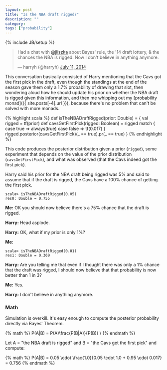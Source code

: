 ```yaml
---
layout: post
title: "Is the NBA draft rigged?"
description: ""
category: 
tags: ["probability"]
---
```

{% include JB/setup %}

<blockquote class="twitter-tweet" lang="en"><p>Had a chat with <a href="https://twitter.com/jliszka">@jliszka</a> about Bayes&#39; rule, the &#39;14 draft lottery, &amp; the chances the NBA is rigged. Now I don&#39;t believe in anything anymore.</p>&mdash; harryh (@harryh) <a href="https://twitter.com/harryh/statuses/487722129681838080">July 11, 2014</a></blockquote>
<script async src="//platform.twitter.com/widgets.js" charset="utf-8"></script>

This conversation basically consisted of Harry mentioning that the Cavs got the first pick in the draft, even though
the standings at the end of the season gave them only a 1.7% probability of drawing that slot, then wondering
aloud how he should update his prior on whether the NBA draft is rigged given this information, and then me whipping
out my [probability monad]({{ site.posts[-4].url }}), because there's no problem that can't be solved with more monads.

{% highlight scala %}
def isTheNBADraftRigged(prior: Double) = {
  val rigged = tf(prior)
  def cavsGetFirstPick(rigged: Boolean) = rigged match {
    case true => always(true)
    case false => tf(0.017)
  }
  rigged.posterior(cavsGetFirstPick)(_ == true).pr(_ == true)
}
{% endhighlight %}

This code produces the posterior distribution given a prior (```rigged```), some experiment that depends on the value of
the prior distribution (```cavsGetFirstPick```), and what was observed (that the Cavs indeed got the first pick).

Harry said his prior for the NBA draft being rigged was 5% and said to assume that if the draft is rigged, the Cavs have
a 100% chance of getting the first pick.

    scala> isTheNBADraftRigged(0.05)
    res0: Double = 0.755

**Me:** OK you should now believe there's a 75% chance that the draft is rigged.

**Harry:** Head asplode.

**Harry:** OK, what if my prior is only 1%?

**Me:**

    scala> isTheNBADraftRigged(0.01)
    res1: Double = 0.369

**Harry:** Are you telling me that even if I thought there was only a 1% chance that the draft was rigged, I should now
believe that that probability is now better than 1 in 3?

**Me:** Yes.

**Harry:** I don't believe in anything anymore.

### Math

Simulation is overkill. It's easy enough to compute the posterior probability directly via Bayes' Theorem.

{% math %}
P(A|B) = P(A)\frac{P(B|A)}{P(B)} \\
{% endmath %}

Let A = "the NBA draft is rigged" and B = "the Cavs get the first pick" and compute:

{% math %}
P(A|B) = 0.05 \cdot \frac{1.0}{0.05 \cdot 1.0 + 0.95 \cdot 0.017} = 0.756
{% endmath %}